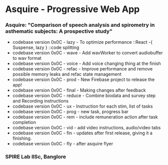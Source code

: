 # Asquire - Progressive Web App

### Asquire: "Comparison of speech analysis and spirometry in asthematic subjects: A prospective study"

-   codebase version 0x0C - lazy - To optimize performance ::React -{ Suspense, lazy } ::code splitting
-   codebase version 0x0C - wave - Add wavWorker to convert audiobuffer to wav format
-   codebase version 0x0C - voice - Add voice changing thing at the finish
-   codebase version 0x0C - refac - Improve performance and remove possible memory leaks and refac state management
-   codebase version 0x0C - prod - New Firebase project to release the app!
-   codebase version 0x0C - final - Making changes after feedback
-   codebase version 0x0C - reduce - Combine biodata and survey step and Recording instructions
-   codebase version 0x0C - ux - Instruction for each stim, list of tasks
-   codebase version 0x0C - prog - new task, progress bar
-   codebase version 0x0C - rem - include remuneration action after task completion
-   codebase version 0x0C - vid - add video instructions, audio/video tabs
-   codebase version 0x0C - fin - updates after first release, giving it a finishing.
-   codebase version 0x0C - fly - after asquire flyer

### SPIRE Lab IISc, Banglore
